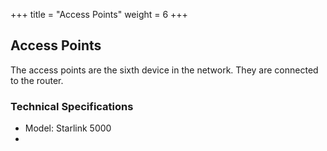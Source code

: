 +++
title = "Access Points"
weight = 6
+++ 

## Access Points

The access points are the sixth device in the network. They are connected to the router.

### Technical Specifications

- Model: Starlink 5000
- 
